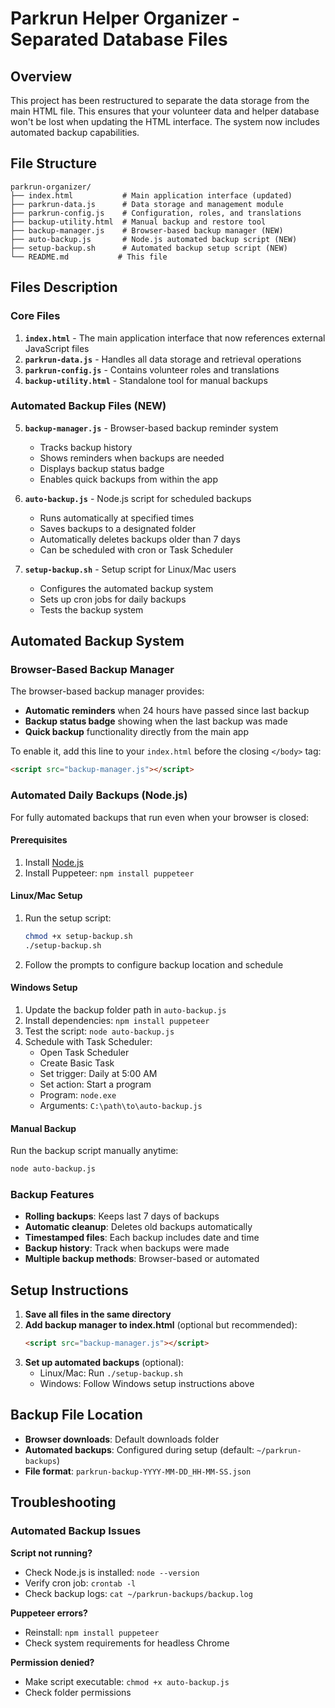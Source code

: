 # Parkrun Helper Organizer - Separated Database Files

## Overview

This project has been restructured to separate the data storage from the main HTML file. This ensures that your volunteer data and helper database won't be lost when updating the HTML interface. The system now includes automated backup capabilities.

## File Structure

```
parkrun-organizer/
├── index.html           # Main application interface (updated)
├── parkrun-data.js      # Data storage and management module
├── parkrun-config.js    # Configuration, roles, and translations
├── backup-utility.html  # Manual backup and restore tool
├── backup-manager.js    # Browser-based backup manager (NEW)
├── auto-backup.js       # Node.js automated backup script (NEW)
├── setup-backup.sh      # Automated backup setup script (NEW)
└── README.md           # This file
```

## Files Description

### Core Files

1. **`index.html`** - The main application interface that now references external JavaScript files
2. **`parkrun-data.js`** - Handles all data storage and retrieval operations
3. **`parkrun-config.js`** - Contains volunteer roles and translations
4. **`backup-utility.html`** - Standalone tool for manual backups

### Automated Backup Files (NEW)

5. **`backup-manager.js`** - Browser-based backup reminder system
   - Tracks backup history
   - Shows reminders when backups are needed
   - Displays backup status badge
   - Enables quick backups from within the app

6. **`auto-backup.js`** - Node.js script for scheduled backups
   - Runs automatically at specified times
   - Saves backups to a designated folder
   - Automatically deletes backups older than 7 days
   - Can be scheduled with cron or Task Scheduler

7. **`setup-backup.sh`** - Setup script for Linux/Mac users
   - Configures the automated backup system
   - Sets up cron jobs for daily backups
   - Tests the backup system

## Automated Backup System

### Browser-Based Backup Manager

The browser-based backup manager provides:
- **Automatic reminders** when 24 hours have passed since last backup
- **Backup status badge** showing when the last backup was made
- **Quick backup** functionality directly from the main app

To enable it, add this line to your `index.html` before the closing `</body>` tag:
```html
<script src="backup-manager.js"></script>
```

### Automated Daily Backups (Node.js)

For fully automated backups that run even when your browser is closed:

#### Prerequisites
1. Install [Node.js](https://nodejs.org/)
2. Install Puppeteer: `npm install puppeteer`

#### Linux/Mac Setup
1. Run the setup script:
   ```bash
   chmod +x setup-backup.sh
   ./setup-backup.sh
   ```
2. Follow the prompts to configure backup location and schedule

#### Windows Setup
1. Update the backup folder path in `auto-backup.js`
2. Install dependencies: `npm install puppeteer`
3. Test the script: `node auto-backup.js`
4. Schedule with Task Scheduler:
   - Open Task Scheduler
   - Create Basic Task
   - Set trigger: Daily at 5:00 AM
   - Set action: Start a program
   - Program: `node.exe`
   - Arguments: `C:\path\to\auto-backup.js`

#### Manual Backup
Run the backup script manually anytime:
```bash
node auto-backup.js
```

### Backup Features

- **Rolling backups**: Keeps last 7 days of backups
- **Automatic cleanup**: Deletes old backups automatically
- **Timestamped files**: Each backup includes date and time
- **Backup history**: Track when backups were made
- **Multiple backup methods**: Browser-based or automated

## Setup Instructions

1. **Save all files in the same directory**
2. **Add backup manager to index.html** (optional but recommended):
   ```html
   <script src="backup-manager.js"></script>
   ```
3. **Set up automated backups** (optional):
   - Linux/Mac: Run `./setup-backup.sh`
   - Windows: Follow Windows setup instructions above

## Backup File Location

- **Browser downloads**: Default downloads folder
- **Automated backups**: Configured during setup (default: `~/parkrun-backups`)
- **File format**: `parkrun-backup-YYYY-MM-DD_HH-MM-SS.json`

## Troubleshooting

### Automated Backup Issues

**Script not running?**
- Check Node.js is installed: `node --version`
- Verify cron job: `crontab -l`
- Check backup logs: `cat ~/parkrun-backups/backup.log`

**Puppeteer errors?**
- Reinstall: `npm install puppeteer`
- Check system requirements for headless Chrome

**Permission denied?**
- Make script executable: `chmod +x auto-backup.js`
- Check folder permissions